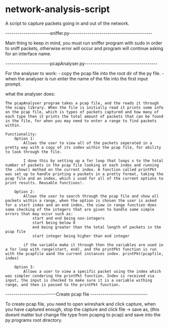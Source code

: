 # network-analysis-script
A script to capture packets going in and out of the network.

----------------------sniffer.py-----------------------------------------

Main thing to keep in mind, you must run sniffer program with sudo in order to sniff packets, otherwise error will occur and program will continue asking for an interface name.



----------------------pcapAnalyser.py------------------------------------

For the analyser to work:
    - copy the pcap file into the root dir of the py file.
    - when the analyser is run enter the name of the file into the first input prompt.

what the analyser does:
    
    The pcapAnalyser program takes a pcap file, and the reads it through the scapy library. When the file is initially read it prints some info on the pcap file, which is types of packets captured and how many of each type then it prints the total amount of packets that can be found in the file, for when you may need to enter a range to find packets within.

    Functionality:
        Option 1: 
            Allows the user to view all of the packets seperated in a pretty way with a copy of its index within the pcap file, for ability to look through the file.

            I done this by setting up a for loop that loops x to the total number of packets in the pcap file looking at each index and running the .show() method on the current index. A function called printPkt was set up to handle printing a packets in a pretty format, taking the pcap file and an index, which i used for all of the current options to print results. Reusable functions!.

        Option 2: 
            Allows the user to search through the pcap file and show all packets within a range, when the option is chosen the user is asked for a start index and an end index, the view in range function does some checking of the integers that are given to handle some simple errors that may occur such as:
                start and end being non-integers
                start being below 0
                end being greater than the total length of packets in the pcap file
                start integer being higher than end integer
            
            if the variable make it through then the variables are used in a for loop with range(start, end), and the printPkt function is run with the pcapfile aand the current instances index. printPkt(pcapfile, index)
        
        Option 3: 
            Allows a user to view a specific packet using the index which was simpler condering the printPkt function. Index is received via input, the input is checked to make sure it is a variable withing range, and then is passed to the printPkt function.


-------------------------Create pcap file ----------------------------

To create pcap file, you need to open wireshark and click capture, when you have captured enough, stop the capture and click file -> save as, (this doesnt matter but change file type from pcapng to pcap) and save into the py programs root directory.

